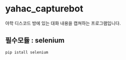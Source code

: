 # yahac_capturebot
야학 디스코드 방에 있는 대화 내용을 캡쳐하는 프로그램입니다.

## 필수모듈 : selenium
```pip istall selenium```
